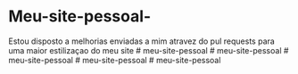 # Meu-site-pessoal-
Estou disposto a melhorias enviadas a mim atravez do pul requests para uma maior estilizaçao do meu site 
#   m e u - s i t e - p e s s o a l  
 #   m e u - s i t e - p e s s o a l  
 #   m e u - s i t e - p e s s o a l  
 #   m e u - s i t e - p e s s o a l  
 #   m e u - s i t e - p e s s o a l  
 